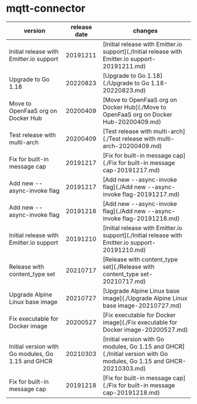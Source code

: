 # mqtt-connector	


|version|release date|changes|
|---|---|---|
|Initial release with Emitter.io support|20191211|[Initial release with Emitter.io support](./Initial release with Emitter.io support-20191211.md)|
|Upgrade to Go 1.18|20220823|[Upgrade to Go 1.18](./Upgrade to Go 1.18-20220823.md)|
|Move to OpenFaaS org on Docker Hub|20200409|[Move to OpenFaaS org on Docker Hub](./Move to OpenFaaS org on Docker Hub-20200409.md)|
|Test release with multi-arch|20200409|[Test release with multi-arch](./Test release with multi-arch-20200409.md)|
|Fix for built-in message cap|20191217|[Fix for built-in message cap](./Fix for built-in message cap-20191217.md)|
|Add new --async-invoke flag|20191217|[Add new --async-invoke flag](./Add new --async-invoke flag-20191217.md)|
|Add new --async-invoke flag|20191218|[Add new --async-invoke flag](./Add new --async-invoke flag-20191218.md)|
|Initial release with Emitter.io support|20191210|[Initial release with Emitter.io support](./Initial release with Emitter.io support-20191210.md)|
|Release with content_type set|20210717|[Release with content_type set](./Release with content_type set-20210717.md)|
|Upgrade Alpine Linux base image|20210727|[Upgrade Alpine Linux base image](./Upgrade Alpine Linux base image-20210727.md)|
|Fix executable for Docker image|20200527|[Fix executable for Docker image](./Fix executable for Docker image-20200527.md)|
|Initial version with Go modules, Go 1.15 and GHCR|20210303|[Initial version with Go modules, Go 1.15 and GHCR](./Initial version with Go modules, Go 1.15 and GHCR-20210303.md)|
|Fix for built-in message cap|20191218|[Fix for built-in message cap](./Fix for built-in message cap-20191218.md)|
